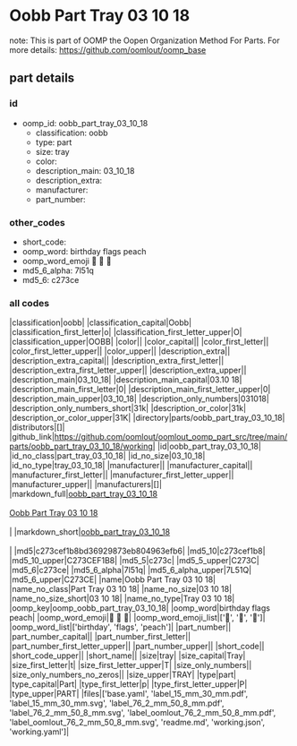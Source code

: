 # Oobb Part Tray 03 10 18  

note: This is part of OOMP the Oopen Organization Method For Parts. For more details: https://github.com/oomlout/oomp_base

##  part details





### id
* oomp_id: oobb_part_tray_03_10_18
  * classification: oobb
  * type: part
  * size: tray
  * color: 
  * description_main: 03_10_18
  * description_extra: 
  * manufacturer: 
  * part_number: 

### other_codes
* short_code: 
* oomp_word: birthday flags peach
* oomp_word_emoji :birthday: :flags: :peach:
* md5_6_alpha: 7l51q
* md5_6: c273ce

### all codes 
|classification|oobb|
|classification_capital|Oobb|
|classification_first_letter|o|
|classification_first_letter_upper|O|
|classification_upper|OOBB|
|color||
|color_capital||
|color_first_letter||
|color_first_letter_upper||
|color_upper||
|description_extra||
|description_extra_capital||
|description_extra_first_letter||
|description_extra_first_letter_upper||
|description_extra_upper||
|description_main|03_10_18|
|description_main_capital|03.10 18|
|description_main_first_letter|0|
|description_main_first_letter_upper|0|
|description_main_upper|03_10_18|
|description_only_numbers|031018|
|description_only_numbers_short|31k|
|description_or_color|31k|
|description_or_color_upper|31K|
|directory|parts/oobb_part_tray_03_10_18|
|distributors|[]|
|github_link|https://github.com/oomlout/oomlout_oomp_part_src/tree/main/parts/oobb_part_tray_03_10_18/working|
|id|oobb_part_tray_03_10_18|
|id_no_class|part_tray_03_10_18|
|id_no_size|03_10_18|
|id_no_type|tray_03_10_18|
|manufacturer||
|manufacturer_capital||
|manufacturer_first_letter||
|manufacturer_first_letter_upper||
|manufacturer_upper||
|manufacturers|[]|
|markdown_full|[oobb_part_tray_03_10_18](https://github.com/oomlout/oomlout_oomp_part_src/tree/main/parts/oobb_part_tray_03_10_18/working)<br>[](https://github.com/oomlout/oomlout_oomp_part_src/tree/main/parts/oobb_part_tray_03_10_18/working)<br>[Oobb Part Tray 03 10 18](https://github.com/oomlout/oomlout_oomp_part_src/tree/main/parts/oobb_part_tray_03_10_18/working)<br><br>|
|markdown_short|[oobb_part_tray_03_10_18](https://github.com/oomlout/oomlout_oomp_part_src/tree/main/parts/oobb_part_tray_03_10_18/working)<br><br>|
|md5|c273cef1b8bd36929873eb804963efb6|
|md5_10|c273cef1b8|
|md5_10_upper|C273CEF1B8|
|md5_5|c273c|
|md5_5_upper|C273C|
|md5_6|c273ce|
|md5_6_alpha|7l51q|
|md5_6_alpha_upper|7L51Q|
|md5_6_upper|C273CE|
|name|Oobb Part Tray 03 10 18|
|name_no_class|Part Tray 03 10 18|
|name_no_size|03 10 18|
|name_no_size_short|03 10 18|
|name_no_type|Tray 03 10 18|
|oomp_key|oomp_oobb_part_tray_03_10_18|
|oomp_word|birthday flags peach|
|oomp_word_emoji|:birthday: :flags: :peach:|
|oomp_word_emoji_list|[':birthday:', ':flags:', ':peach:']|
|oomp_word_list|['birthday', 'flags', 'peach']|
|part_number||
|part_number_capital||
|part_number_first_letter||
|part_number_first_letter_upper||
|part_number_upper||
|short_code||
|short_code_upper||
|short_name||
|size|tray|
|size_capital|Tray|
|size_first_letter|t|
|size_first_letter_upper|T|
|size_only_numbers||
|size_only_numbers_no_zeros||
|size_upper|TRAY|
|type|part|
|type_capital|Part|
|type_first_letter|p|
|type_first_letter_upper|P|
|type_upper|PART|
|files|['base.yaml', 'label_15_mm_30_mm.pdf', 'label_15_mm_30_mm.svg', 'label_76_2_mm_50_8_mm.pdf', 'label_76_2_mm_50_8_mm.svg', 'label_oomlout_76_2_mm_50_8_mm.pdf', 'label_oomlout_76_2_mm_50_8_mm.svg', 'readme.md', 'working.json', 'working.yaml']|
